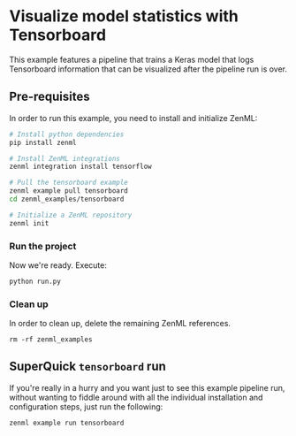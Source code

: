 # Visualize model statistics with Tensorboard

This example features a pipeline that trains a Keras model that logs Tensorboard
information that can be visualized after the pipeline run is over.

## Pre-requisites
In order to run this example, you need to install and initialize ZenML:

```bash
# Install python dependencies
pip install zenml

# Install ZenML integrations
zenml integration install tensorflow

# Pull the tensorboard example
zenml example pull tensorboard
cd zenml_examples/tensorboard

# Initialize a ZenML repository
zenml init
```
### Run the project
Now we're ready. Execute:

```bash
python run.py
```

### Clean up
In order to clean up, delete the remaining ZenML references.

```shell
rm -rf zenml_examples
```

## SuperQuick `tensorboard` run

If you're really in a hurry and you want just to see this example pipeline run,
without wanting to fiddle around with all the individual installation and
configuration steps, just run the following:

```shell
zenml example run tensorboard
```
